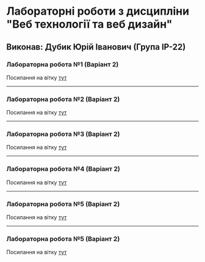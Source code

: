# Лабораторні роботи з дисципліни "Веб технології та веб дизайн"

## Виконав: Дубик Юрій Іванович (Група ІР-22)

### Лабораторна робота №1 (Варіант 2)
Посилання на вітку [тут](https://github.com/Dubyk-Yura/Web_programming/tree/First_lab)

***
### Лабораторна робота №2 (Варіант 2)
Посилання на вітку [тут](https://github.com/Dubyk-Yura/Web_programming/tree/second_lab)

***
### Лабораторна робота №3 (Варіант 2)
Посилання на вітку [тут](https://github.com/Dubyk-Yura/Web_programming/tree/third_lab)

***
### Лабораторна робота №4 (Варіант 2)
Посилання на вітку [тут](https://github.com/Dubyk-Yura/Web_programming/tree/fourth_lab)

***
### Лабораторна робота №5 (Варіант 2)
Посилання на вітку [тут](https://github.com/Dubyk-Yura/Web_programming/tree/fifth_lab)

***
### Лабораторна робота №5 (Варіант 2)
Посилання на вітку [тут](https://github.com/Dubyk-Yura/Web_programming/tree/sixth_lab)
